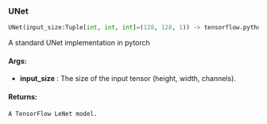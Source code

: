

### UNet
```python
UNet(input_size:Tuple[int, int, int]=(128, 128, 1)) -> tensorflow.python.keras.engine.training.Model
```
A standard UNet implementation in pytorch

#### Args:

* **input_size** :  The size of the input tensor (height, width, channels).

#### Returns:
    A TensorFlow LeNet model.